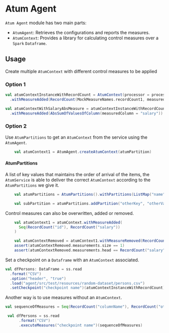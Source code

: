 # Atum Agent

`Atum Agent` module has two main parts:
* `AtumAgent`: Retrieves the configurations and reports the measures.
* `AtumContext`:  Provides a library for calculating control measures over a `Spark` `Dataframe`.


## Usage

Create multiple `AtumContext` with different control measures to be applied 

### Option 1
```scala
val atumContextInstanceWithRecordCount = AtumContext(processor = processor)
  .withMeasureAdded(RecordCount(MockMeasureNames.recordCount1, measuredColumn = "id"))

val atumContextWithSalaryAbsMeasure = atumContextInstanceWithRecordCount
  .withMeasureAdded(AbsSumOfValuesOfColumn(measuredColumn = "salary"))
```

### Option 2 
Use `AtumPartitions` to get an `AtumContext` from the service using the `AtumAgent`.
```scala
    val atumContext1 = AtumAgent.createAtumContext(atumPartition)
```

#### AtumPartitions
A list of key values that maintains the order of arrival of the items, the `AtumService` 
is able to deliver the correct `AtumContext` according to the `AtumPartitions` we give it. 
```scala
    val atumPartitions = AtumPartitions().withPartitions(ListMap("name" -> "partition-name", "country" -> "SA", "gender" -> "female" ))

    val subPartition = atumPartitions.addPartition("otherKey", "otherValue")
```

Control measures can also be overwritten, added or removed.

```scala
    val atumContext1 = atumContext.withMeasureAdded(
      Seq(RecordCount("id"), RecordCount("salary"))
    )

    val atumContextRemoved = atumContext1.withMeasureRemoved(RecordCount("id"))
    assert(atumContextRemoved.measurements.size == 1)
    assert(atumContextRemoved.measurements.head == RecordCount("salary"))
```

Set a checkpoint on a `Dataframe` with an `AtumContext` associated.
```scala
val dfPersons: DataFrame = ss.read
  .format("CSV")
  .option("header", "true")
  .load("agent/src/test/resources/random-dataset/persons.csv")
  .setCheckpoint("checkpoint name")(atumContextInstanceWithRecordCount)
```

Another way is to use measures without an `AtumContext`.
```scala
val sequenceOfMeasures = Seq(RecordCount("columnName"), RecordCount("other columnName"))

 val dfPersons = ss.read
      .format("CSV")
      .executeMeasures("checkpoint name")(sequenceOfMeasures)
```
